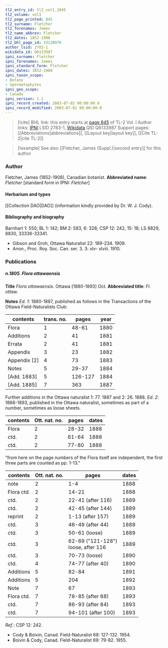 ```yaml
---
tl2_entry_id: tl2_vol1_1045
tl2_volume: vol1
tl2_page_printed: 845
tl2_surname: Fletcher
tl2_forenames: James
tl2_name_abbrev: Fletcher
tl2_dates: 1852-1908
tl2_bhl_page_id: 33120976
author_lsid: 2783-1
wikidata_id: Q6133987
ipni_surname: Fletcher
ipni_forenames: James
ipni_standard_form: Fletcher
ipni_dates: 1852-1908
ipni_taxon_scope: 
- Botany
- Spermatophytes
ipni_geo_scope: 
- Canada
ipni_version: 1.1
ipni_record_created: 2003-07-02 00:00:00.0
ipni_record_modified: 2003-07-02 00:00:00.0
---
```


> [!cite] BHL link: this entry starts at [page 845](https://www.biodiversitylibrary.org/page/33120976) of TL-2 Vol. I
> Author links: [IPNI](https://www.ipni.org/a/2783-1) LSID 2783-1, [Wikidata](https://www.wikidata.org/wiki/Q6133987) QID Q6133987
> Support pages: [[Abbreviations|abbreviations]], [[Layout key|layout key]], [[Cite TL-2|cite TL-2]]

> [!example] See also [[Fletcher, James (Suppl.)|second entry]] for this author

### Author

Fletcher, James (1852-1908), Canadian botanist. 
**Abbreviated name**: *Fletcher* \[standard form in IPNI: *Fletcher*\]

#### Herbarium and types

[[Collection DAO|DAO]] (information kindly provided by Dr. W. J. Cody).

#### Bibliography and biography

Barnhart 1: 550; BL 1: 142; BM 2: 583, 6: 328; CSP 12: 242, 15: 18; LS 8829, 8830, 33336-33341.
- Gibson and Groh, Ottawa Naturalist 22: 189-234. 1909.
- Anon., Proc. Roy. Soc. Can. ser. 3. 3: xlv- xlviii. 1910.

### Publications

##### n.1805. Flora ottawaensis

**Title**
*Flora ottawaensis*. Ottawa \[1880-1893\] Oct.
**Abbreviated title**: *Fl. ottaw.*

**Notes**
*Ed. 1*: 1880-1887, published as follows in the Transactions of the Ottawa Field-Naturalists Club:

|contents	|trans. no.	|pages	|year|
|---	|---	|---	|---	|
|Flora	|1	|48-61	|1880|
|Additions	|2	|41	|1881|
|Errata	|2	|41	|1881|
|Appendix	|3	|23	|1882|
|Appendix \[2\]	|4	|73	|1883|
|Notes	|5	|29-37	|1884|
|\[Add. 1883\]	|5	|126-127	|1884|
|\[Add. 1885\]	|7	|363	|1887|

Further additions in the Ottawa naturalist 1: 77. 1887 and 2: 26. 1888.
*Ed. 2*: 1888-1893, published in the Ottawa naturalist, sometimes as part of a number, sometimes as loose sheets.

|contents	|Ott. nat. no.	|pages	|dates|
|---	|---	|---	|---	|
|Flora	|2	|28-32	|1888|
|ctd.	|2	|61-64	|1888|
|ctd.	|2	|77-80	|1888|

"from here on the page numbers of the Flora itself are independent, the first three parts are counted as pp. 1-13."

|contents	|Ott. nat. no.	|pages	|dates|
|---	|---	|---	|---	|
|note	|2	|1-4	|1888|
|Flora ctd.	|2	|14-21	|1888|
|ctd.	|2	|22-41 (after 116)	|1889|
|ctd.	|2	|42-45 (after 144)	|1889|
|reprint	|2	|1-13 (after 157)	|1889|
|ctd.	|3	|46-49 (after 44)	|1889|
|ctd.	|3	|50-61 (loose)	|1889|
|ctd.	|3	|62-69 ("121-128")<br/>loose, after 116	|1889|
|ctd.	|3	|70-73 (loose)	|1890|
|ctd.	|4	|74-77 (after 40)	|1890|
|Additions	|5	|82-84	|1891|
|Additions	|5	|204	|1892|
|Note	|7	|67	|1893|
|Flora ctd.	|7	|78-85 (after 68)	|1893|
|ctd.	|7	|86-93 (after 84)	|1893|
|ctd.	|7	|94-101 (after 100)	|1893|

*Ref*.: CSP 12: 242.
- Cody & Boivin, Canad. Field-Naturalist 68: 127-132. 1954.
- Boivin & Cody, Canad. Field-Naturalist 69: 79-82. 1955.

